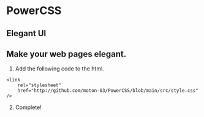 # PowerCSS
## Elegant UI
## Make your web pages elegant.
1. Add the following code to the html.
~~~
<link
    rel="stylesheet"
    href="http://github.com/moton-03/PowerCSS/blob/main/src/style.css"
/>
~~~
2. Complete!
